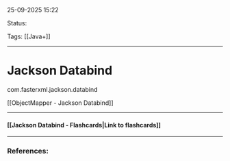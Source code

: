 
25-09-2025 15:22

Status:

Tags: [[Java+]]

---
# Jackson Databind

com.fasterxml.jackson.databind

[[ObjectMapper - Jackson Databind]]


----
#### [[Jackson Databind - Flashcards|Link to flashcards]]



---
### References:

